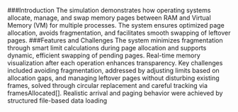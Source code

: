 
###Introduction 
The simulation demonstrates how operating systems allocate, manage, and swap
memory pages between RAM and Virtual Memory (VM) for multiple processes. The system
ensures optimized page allocation, avoids fragmentation, and facilitates smooth swapping of
leftover pages.
###Features and Challenges
The system minimizes fragmentation through smart limit calculations during page allocation
and supports dynamic, efficient swapping of pending pages. Real-time memory visualization
after each operation enhances transparency. Key challenges included avoiding fragmentation,
addressed by adjusting limits based on allocation gaps, and managing leftover pages without
disturbing existing frames, solved through circular replacement and careful tracking via
framesAllocated[]. Realistic arrival and paging behavior were achieved by structured
file-based data loading
